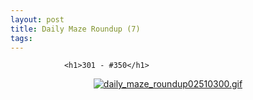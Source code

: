 ```yaml
---
layout: post
title: Daily Maze Roundup (7)
tags:
---
```



                <h1>301 - #350</h1>
<div style="text-align: center;"><a href='/uploads/daily_maze_roundup02510300.gif' title='daily_maze_roundup02510300.gif'><img src='/uploads/daily_maze_roundup02510300.thumbnail.gif' alt='daily_maze_roundup02510300.gif' /></a></div>

